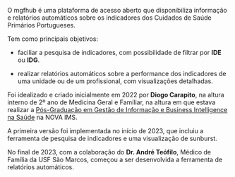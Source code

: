 O mgfhub é uma plataforma de acesso aberto que disponibiliza informação e relatórios automáticos sobre os indicadores dos Cuidados de Saúde Primários Portugueses.

Tem como principais objetivos:

- faciliar a pesquisa de indicadores, com possibilidade de filtrar por **IDE** ou **IDG**.

- realizar relatórios automáticos sobre a performance dos indicadores de uma unidade ou de um profissional, com visualizações detalhadas.

Foi idealizado e criado inicialmente em 2022 por **Diogo Carapito**, na altura interno de 2º ano de Medicina Geral e Familiar, na altura em que estava realizar a [Pós-Graduação em Gestão de Informação e Business Intelligence na Saúde](https://www.novaims.unl.pt/pt/ensino/cursos/pos-graduacoes-e-mestrados/pos-graduacao-em-gestao-de-informacao-e-business-intelligence-na-saude/) na NOVA IMS.

A primeira versão foi implementada no início de 2023, que incluiu a ferramenta de pesquisa de indicadores e uma visualização de sunburst.

No final de 2023, com a colaboração do **Dr. André Teófilo**, Médico de Família da USF São Marcos, começou a ser desenvolvida a ferramenta de relatórios automáticos.
